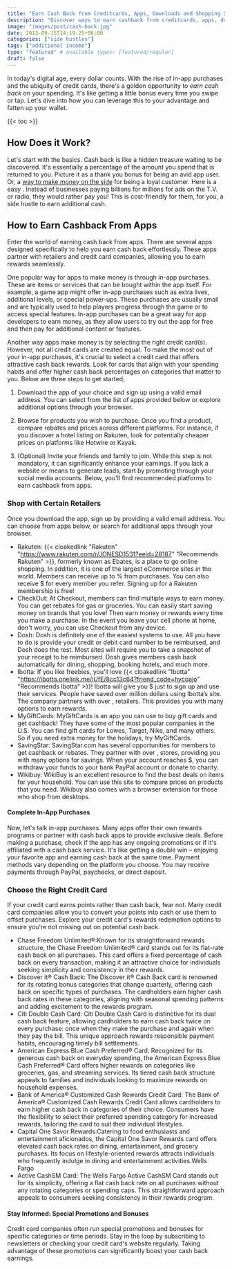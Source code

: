 ```yaml
---
title: "Earn Cash Back from Creditcards, Apps, Downloads and Shopping Sprees"
description: "Discover ways to earn cashback from creditcards, apps, downloads, and shopping sprees. Find ways to earn rewards, coupons, rebates, incentives and more."
image: "images/post/cash-back.jpg"
date: 2013-09-15T14:19:25+06:00
categories: ["side hustles"]
tags: ["additional income"]
type: "featured" # available types: [featured/regular]
draft: false
---
```


In today's digital age, every dollar counts. With the rise of in-app purchases and the ubiquity of credit cards, there's a golden opportunity to _earn cash back_ on your spending. It's like getting a little bonus every time you swipe or tap. Let's dive into how you can leverage this to your advantage and fatten up your wallet.

{{< toc >}}

## How Does it Work? 

Let's start with the basics. Cash back is like a hidden treasure waiting to be discovered. It's essentially a percentage of the amount you spend that is returned to you. Picture it as a thank you bonus for being an avid app user. Or, a [way to make money on the side](/blog/creative-side-hustles) for being a loyal customer. Here is a easy . Instead of businesses paying billions for millions for ads on the T.V. or radio, they would rather pay you! This is cost-friendly for them, for you, a side hustle to earn additional cash.

## How to Earn Cashback From Apps

Enter the world of earning cash back from apps. There are several apps designed specifically to help you earn cash back effortlessly. These apps partner with retailers and credit card companies, allowing you to earn rewards seamlessly.

One popular way for apps to make money is through in-app purchases. These are items or services that can be bought within the app itself. For example, a game app might offer in-app purchases such as extra lives, additional levels, or special power-ups. These purchases are usually small and are typically used to help players progress through the game or to access special features. In-app purchases can be a great way for app developers to earn money, as they allow users to try out the app for free and then pay for additional content or features.

Another way apps make money is by selecting the right credit card(s). However, not all credit cards are created equal. To make the most out of your in-app purchases, it's crucial to select a credit card that offers attractive cash back rewards. Look for cards that align with your spending habits and offer higher cash back percentages on categories that matter to you. Below are three steps to get started;

1. Download the app of your choice and sign up using a valid email address. You can select from the list of apps provided below or explore additional options through your browser.
    
2. Browse for products you wish to purchase. Once you find a product, compare rebates and prices across different platforms. For instance, if you discover a hotel listing on Rakuten, look for potentially cheaper prices on platforms like Hotwire or Kayak.
    
3. (Optional) Invite your friends and family to join. While this step is not mandatory, it can significantly enhance your earnings. If you lack a website or means to generate leads, start by promoting through your social media accounts. Below, you'll find recommended platforms to earn cashback from apps.

### Shop with Certain Retailers

Once you download the app, sign up by providing a valid email address. You can choose from apps below, or search for additional apps through your browser.    

- Rakuten: {{< cloakedlink "Rakuten" "https://www.rakuten.com/r/JONESD1531?eeid=28187" "Recommends Rakuten" >}}, formerly known as Ebates, is a place to go online shopping. In addition, it is one of the largest eCommerce sites in the world. Members can receive up to % from purchases. You can also receive $ for every member you refer. Signing up for a Rakuten membership is free!
- CheckOut: At Checkout, members can find multiple ways to earn money. You can get rebates for gas or groceries. You can easily start saving money on brands that you love! Then earn money or rewards every time you make a purchase. In the event you leave your cell phone at home, don't worry, you can use Checkout from any device.
- Dosh: Dosh is definitely one of the easiest systems to use. All you have to do is provide your credit or debit card number to be reimbursed, and Dosh does the rest. Most sites will require you to take a snapshot of your receipt to be reimbursed. Dosh gives members cash back automatically for dining, shopping, booking hotels, and much more.
- Ibotta: If you like freebies, you'll love {{< cloakedlink "Ibotta" "https://ibotta.onelink.me/iUfE/8cc13c64?friend_code=hycoajo" "Recommends Ibotta" >}}! Ibotta will give you $ just to sign up and use their services. People have saved over  million dollars using Ibotta’s site. The company partners with over , retailers. This provides you with many options to earn rewards.
- MyGiftCards: MyGiftCards is an app you can use to buy gift cards and get cashback! They have some of the most popular companies in the U.S. You can find gift cards for Lowes, Target, Nike, and many others. So if you need extra money for the holidays, try MyGiftCards.
- SavingStar: SavingStar.com has several opportunities for members to get cashback or rebates. They partner with over , stores, providing you with many options for savings. When your account reaches $, you can withdraw your funds to your bank PayPal account or donate to charity.
- Wikibuy: WikiBuy is an excellent resource to find the best deals on items for your household. You can use this site to compare prices on products that you need. Wikibuy also comes with a browser extension for those who shop from desktops.

#### Complete In-App Purchases

Now, let's talk in-app purchases. Many apps offer their own rewards programs or partner with cash back apps to provide exclusive deals. Before making a purchase, check if the app has any ongoing promotions or if it's affiliated with a cash back service. It's like getting a double win – enjoying your favorite app and earning cash back at the same time. Payment methods vary depending on the platform you choose. You may receive payments through PayPal, paychecks, or direct deposit.

### Choose the Right Credit Card

If your credit card earns points rather than cash back, fear not. Many credit card companies allow you to convert your points into cash or use them to offset purchases. Explore your credit card's rewards redemption options to ensure you're not missing out on potential cash back. 

- Chase Freedom Unlimited®:Known for its straightforward rewards structure, the Chase Freedom Unlimited® card stands out for its flat-rate cash back on all purchases. This card offers a fixed percentage of cash back on every transaction, making it an attractive choice for individuals seeking simplicity and consistency in their rewards.
- Discover it® Cash Back: The Discover it® Cash Back card is renowned for its rotating bonus categories that change quarterly, offering cash back on specific types of purchases. The cardholders earn higher cash back rates in these categories, aligning with seasonal spending patterns and adding excitement to the rewards program.
- Citi Double Cash Card: Citi Double Cash Card is distinctive for its dual cash back feature, allowing cardholders to earn cash back twice on every purchase: once when they make the purchase and again when they pay the bill. This unique approach rewards responsible payment habits, encouraging timely bill settlements.
- American Express Blue Cash Preferred® Card: Recognized for its generous cash back on everyday spending, the American Express Blue Cash Preferred® Card offers higher rewards on categories like groceries, gas, and streaming services. Its tiered cash back structure appeals to families and individuals looking to maximize rewards on household expenses.
- Bank of America® Customized Cash Rewards Credit Card: The Bank of America® Customized Cash Rewards Credit Card allows cardholders to earn higher cash back in categories of their choice. Consumers have the flexibility to select their preferred spending category for increased rewards, tailoring the card to suit their individual lifestyles.
- Capital One Savor Rewards:Catering to food enthusiasts and entertainment aficionados, the Capital One Savor Rewards card offers elevated cash back rates on dining, entertainment, and grocery purchases. Its focus on lifestyle-oriented rewards attracts individuals who frequently indulge in dining and entertainment activities.Wells Fargo 
- Active CashSM Card: The Wells Fargo Active CashSM Card stands out for its simplicity, offering a flat cash back rate on all purchases without any rotating categories or spending caps. This straightforward approach appeals to consumers seeking consistency in their rewards program.

#### Stay Informed: Special Promotions and Bonuses

Credit card companies often run special promotions and bonuses for specific categories or time periods. Stay in the loop by subscribing to newsletters or checking your credit card's website regularly. Taking advantage of these promotions can significantly boost your cash back earnings.

